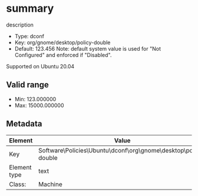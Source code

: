 # summary

description

- Type: dconf
- Key: org/gnome/desktop/policy-double
- Default: 123.456
Note: default system value is used for "Not Configured" and enforced if "Disabled".

Supported on Ubuntu 20.04

## Valid range

* Min: 123.000000
* Max: 15000.000000



## Metadata

| Element      | Value            |
| ---          | ---              |
| Key          | Software\Policies\Ubuntu\dconf\org\gnome\desktop\policy-double         |
| Element type | text |
| Class:       | Machine       |
